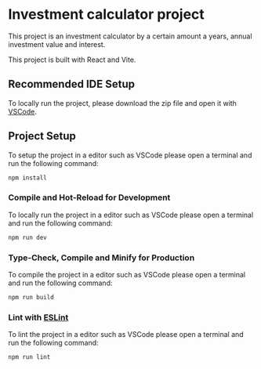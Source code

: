 # Investment calculator project

This project is an investment calculator by a certain amount a years, annual investment value and interest.

This project is built with React and Vite. 

## Recommended IDE Setup

To locally run the project, please download the zip file and open it with [VSCode](https://code.visualstudio.com/).

## Project Setup

To setup the project in a editor such as VSCode please open a terminal and run the following command: 

```sh
npm install
```

### Compile and Hot-Reload for Development

To locally run the project in a editor such as VSCode please open a terminal and run the following command: 

```sh
npm run dev
```

### Type-Check, Compile and Minify for Production

To compile the project in a editor such as VSCode please open a terminal and run the following command: 

```sh
npm run build
```

### Lint with [ESLint](https://eslint.org/)

To lint the project in a editor such as VSCode please open a terminal and run the following command: 

```sh
npm run lint
```
 
